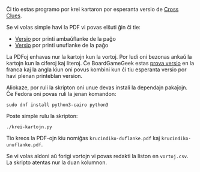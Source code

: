Ĉi tio estas programo por krei kartaron por esperanta versio de
[Cross Clues](https://boardgamegeek.com/boardgame/300753/cross-clues).

Se vi volas simple havi la PDF vi povas elŝuti ĝin ĉi tie:

- [Versio](https://esperanto.github.io/krucindiko-duflanke.pdf) por printi ambaŭflanke de la paĝo
- [Versio](https://esperanto.github.io/krucindiko-unuflanke.pdf) por printi unuflanke de la paĝo

La PDFoj enhavas nur la kartojn kun la vortoj. Por ludi oni bezonas ankaŭ la kartojn kun la ciferoj kaj literoj. Ĉe BoardGameGeek estas [prova versio](https://boardgamegeek.com/filepage/204044/print-play) en la franca kaj la angla kiun oni povus kombini kun ĉi tiu esperanta versio por havi plenan printeblan version.

Aliokaze, por ruli la skripton oni unue devas instali la dependajn
pakaĵojn. Ĉe Fedora oni povas ruli la jenan komandon:

    sudo dnf install python3-cairo python3

Poste simple rulu la skripton:

    ./krei-kartojn.py

Tio kreos la PDF-ojn kiu nomiĝas `krucindiko-duflanke.pdf` kaj `krucindiko-unuflanke.pdf`.

Se vi volas aldoni aŭ forigi vortojn vi povas redakti la liston en
`vortoj.csv`. La skripto atentas nur la duan kolumnon.
